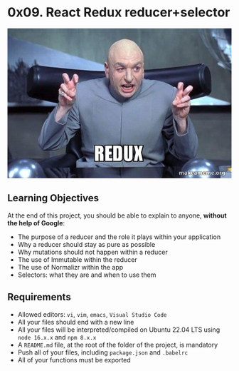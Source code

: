 # 0x09. React Redux reducer+selector

<p align="center">
<img src="./meme.jpg" alt="meme">
</p>

## Learning Objectives
At the end of this project, you should be able to explain to anyone, **without the help of Google**:

- The purpose of a reducer and the role it plays within your application
- Why a reducer should stay as pure as possible
- Why mutations should not happen within a reducer
- The use of Immutable within the reducer
- The use of Normalizr within the app
- Selectors: what they are and when to use them

## Requirements
- Allowed editors: `vi`, `vim`, `emacs`, `Visual Studio Code`
- All your files should end with a new line
- All your files will be interpreted/compiled on Ubuntu 22.04 LTS using `node 16.x.x` and `npm 8.x.x`
- A `README.md` file, at the root of the folder of the project, is mandatory
- Push all of your files, including `package.json` and `.babelrc`
- All of your functions must be exported
